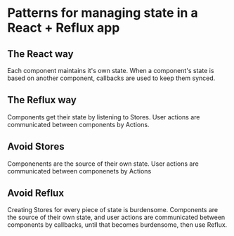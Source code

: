# Patterns for managing state in a React + Reflux app

## The React way

Each component maintains it's own state. When a component's state is based on another component, callbacks are used to keep them synced.

## The Reflux way

Components get their state by listening to Stores. User actions are communicated between components by Actions.

## Avoid Stores

Componenents are the source of their own state. User actions are communicated between componenets by Actions

## Avoid Reflux

Creating Stores for every piece of state is burdensome. Components are the source of their own state, and user actions are communicated between components by callbacks, until that becomes burdensome, then use Reflux.
